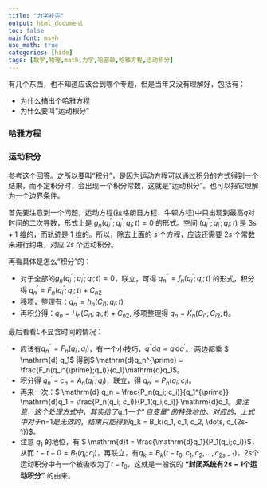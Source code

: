 ```yaml
---
title: "力学补完"
output: html_document
toc: false
mainfont: msyh
use_math: true
categories: [hide]
tags: [数学,物理,math,力学,哈密顿,哈雅方程,运动积分]
---
```

<meta http-equiv='Content-Type' content='text/html; charset=utf-8' />

有几个东西，也不知道应该合到哪个专题，但是当年又没有理解好，包括有：
* 为什么搞出个哈雅方程
* 为什么要叫“运动积分”

### 哈雅方程 ###

### 运动积分 ###
参考[这个回答](https://www.zhihu.com/question/331343443/answer/1158809962)。之所以要叫“积分”，是因为运动方程可以通过积分的方式得到一个结果，而不定积分时，会出现一个积分常数，这就是“运动积分”。也可以把它理解为一个边界条件。

首先要注意到一个问题，运动方程(拉格朗日方程、牛顿方程)中只出现到最高$q$对时间的二次导数，形式上是 $g_n(q_i^{\prime\prime};q_i^{\prime};q_i;t)=0$ 的形式。空间 $(q_i^{\prime\prime};q_i^{\prime};q_i;t)$ 是 $3s+1$ 维的，而轨迹是 $1$ 维的。所以，除去上面的 $s$ 个方程，应该还需要 $2s$ 个常数来进行约束，对应 $2s$ 个运动积分。

再看具体是怎么“积分”的：
* 对于全部的$g_n(q_i^{\prime\prime};q_i^{\prime};q_i;t)=0$，联立，可得 $q_n^{\prime\prime} = f_n(q_i^{\prime};q_i;t)$ 的形式，积分得 $q_n^{\prime} = F_n(q_i^{\prime}; q_i;t ) + C_{n2}$
* 移项，整理有：$q_n^{\prime} = h_n(C_{i1};q_i;t)$
* 再积分得：$q_n = H_n(C_{i1};q_i;t) + C_{n2}$, 移项整理得 $q_n = K_n(C_{i1};C_{i2};t)$。

最后看看$L$不显含时间的情况：
* 应该有$q_n^{\prime\prime} = F_n(q_i^{\prime};q_i)$，有一个小技巧，$q^{\prime\prime} \mathrm{d}q = q^{\prime} \mathrm{d}q^{\prime}$。 两边都乘 $ \mathrm{d} q_1$ 得到$ \mathrm{d}q_n^{\prime} = \frac{F_n(q_i^{\prime};q_i)}{q_1}\mathrm{d}q_1$。
* 积分得 $q_n^{\prime} - c_n = A_n(q_i^{\prime} ; q_i)$，联立，得 $q_n^{\prime} = P_n(q_i; c_i)$。
* 再来一次：$ \mathrm{d} q_n = \frac{P_n(q_i; c_i)}{q_1^{\prime}} \mathrm{d}q_1 =  \frac{P_n(q_i; c_i)}{P_1(q_i;c_i)} \mathrm{d}q_1$。要注意，这个处理方式中，其实给了$q_1$一个“自变量”的特殊地位。对应的，上式中对于$n=1$是无效的，结果只能得到$q_k = B_k(q_1, c_1, c_2, \dots, c_{2s-1})$。
* 注意 $q_1$ 的地位，有 $ \mathrm{d}t = \frac{\mathrm{d}q_1}{P_1(q_i;c_i)}$，从而 $t-t+0 = B_1(q_i;c_i)$，再联立，有$q_k = B_k(t-t_0, c_1, c_2, \dots, c_{2s-1})$，$2s$个运动积分中有一个被吸收为了$t-t_0$，这就是一般说的 **“封闭系统有$2s-1$个运动积分”** 的由来。


